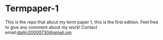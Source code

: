 # Termpaper-1
This is the repo that about my term paper 1, this is the first edition.
Feel free to give any comment about my work!
Contact email:dailin20000730@gmail.om
